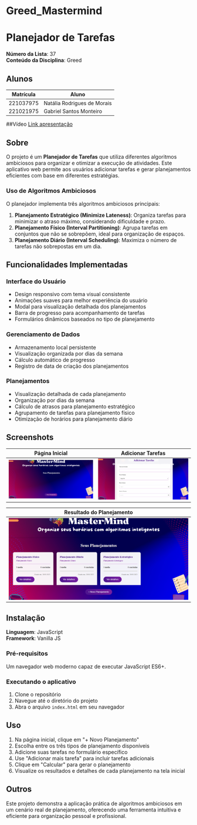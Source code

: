# Greed_Mastermind

# Planejador de Tarefas

**Número da Lista**: 37  
**Conteúdo da Disciplina**: Greed

## Alunos
| Matrícula | Aluno |
| --------- | ----- |
| 221037975 | Natália Rodrigues de Morais |
| 221021975 | Gabriel Santos Monteiro |

##Vídeo
[Link apresentação](https://youtu.be/f3FoBlj6eEg)

## Sobre
O projeto é um **Planejador de Tarefas** que utiliza diferentes algoritmos ambiciosos para organizar e otimizar a execução de atividades. Este aplicativo web permite aos usuários adicionar tarefas e gerar planejamentos eficientes com base em diferentes estratégias.

### Uso de Algoritmos Ambiciosos
O planejador implementa três algoritmos ambiciosos principais:

1. **Planejamento Estratégico (Minimize Lateness)**: Organiza tarefas para minimizar o atraso máximo, considerando dificuldade e prazo.
2. **Planejamento Físico (Interval Partitioning)**: Agrupa tarefas em conjuntos que não se sobrepõem, ideal para organização de espaços.
3. **Planejamento Diário (Interval Scheduling)**: Maximiza o número de tarefas não sobrepostas em um dia.

## Funcionalidades Implementadas

### Interface do Usuário
- Design responsivo com tema visual consistente
- Animações suaves para melhor experiência do usuário
- Modal para visualização detalhada dos planejamentos
- Barra de progresso para acompanhamento de tarefas
- Formulários dinâmicos baseados no tipo de planejamento

### Gerenciamento de Dados
- Armazenamento local persistente
- Visualização organizada por dias da semana
- Cálculo automático de progresso
- Registro de data de criação dos planejamentos

### Planejamentos
- Visualização detalhada de cada planejamento
- Organização por dias da semana
- Cálculo de atrasos para planejamento estratégico
- Agrupamento de tarefas para planejamento físico
- Otimização de horários para planejamento diário

## Screenshots

| Página Inicial                         | Adicionar Tarefas                     |
| -------------------------------------- | ------------------------------------- |
| ![Início](./assets/inicial.png)        | ![Tarefas](./assets/atividade.png)    |

| Resultado do Planejamento              |
| -------------------------------------- |
| ![Resultado](./assets/resultado.png)   |


## Instalação 
**Linguagem**: JavaScript  
**Framework**: Vanilla JS

### Pré-requisitos
Um navegador web moderno capaz de executar JavaScript ES6+.

### Executando o aplicativo
1. Clone o repositório
2. Navegue até o diretório do projeto
3. Abra o arquivo `index.html` em seu navegador

## Uso
1. Na página inicial, clique em "+ Novo Planejamento"
2. Escolha entre os três tipos de planejamento disponíveis
3. Adicione suas tarefas no formulário específico
4. Use "Adicionar mais tarefa" para incluir tarefas adicionais
5. Clique em "Calcular" para gerar o planejamento
6. Visualize os resultados e detalhes de cada planejamento na tela inicial

## Outros
Este projeto demonstra a aplicação prática de algoritmos ambiciosos em um cenário real de planejamento, oferecendo uma ferramenta intuitiva e eficiente para organização pessoal e profissional.
